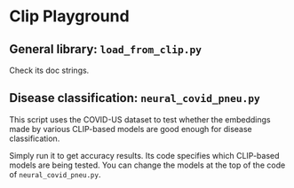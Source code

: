 # Clip Playground

## General library: `load_from_clip.py`

Check its doc strings.

## Disease classification: `neural_covid_pneu.py`

This script uses the COVID-US dataset to test whether the embeddings made by various CLIP-based models are good enough for disease classification.

Simply run it to get accuracy results. Its code specifies which CLIP-based models are being tested. You can change the models at the top of the code of `neural_covid_pneu.py`.